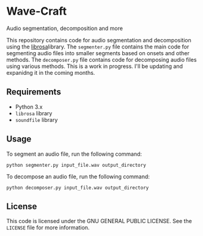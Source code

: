 # Wave-Craft
Audio segmentation, decomposition and more

This repository contains code for audio segmentation and decomposition using the [librosa](https://librosa.org/)library. The `segmenter.py` file contains the main code for segmenting audio files into smaller segments based on onsets and other methods. The `decomposer.py` file contains code for decomposing audio files using various methods. This is a work in progress. I'll be updating and expanidng it in the coming months. 

## Requirements

- Python 3.x
- `librosa` library
- `soundfile` library

## Usage

To segment an audio file, run the following command:

```
python segmenter.py input_file.wav output_directory
```

To decompose an audio file, run the following command:

```
python decomposer.py input_file.wav output_directory
```

## License

This code is licensed under the GNU GENERAL PUBLIC LICENSE. See the `LICENSE` file for more information.
